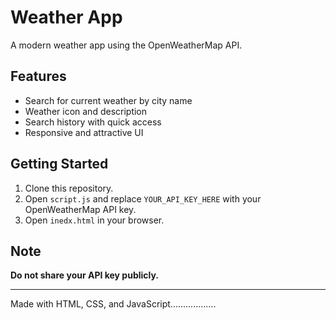 ﻿# Weather App

A modern weather app using the OpenWeatherMap API.

## Features
- Search for current weather by city name
- Weather icon and description
- Search history with quick access
- Responsive and attractive UI

## Getting Started
1. Clone this repository.
2. Open `script.js` and replace `YOUR_API_KEY_HERE` with your OpenWeatherMap API key.
3. Open `inedx.html` in your browser.

## Note
**Do not share your API key publicly.**

---
Made with HTML, CSS, and JavaScript..................
